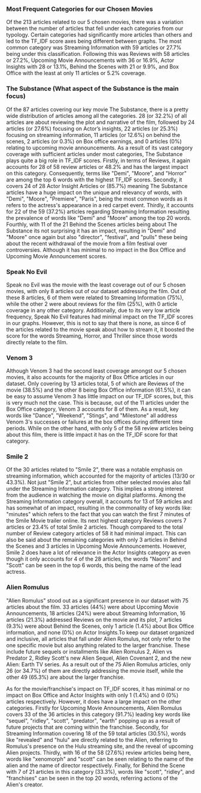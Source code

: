 ### Most Frequent Categories for our Chosen Movies 

Of the 213 articles related to our 5 chosen movies, there was a variation between the number of articles that fell under each categories from our typology. Certain categories  had significantly more articles than others and led to the TF_IDF score axes being different between graphs. The most common category was Streaming Information with 59 articles or 27.7% being under this classification. Following this was Reviews with 58 articles or 27.2%, Upcoming Movie Announcements with 36 or 16.9%, Actor Insights with 28 or 13.1%, Behind the Scenes with 21 or 9.9%, and Box Office with the least at only 11 articles or 5.2% coverage.

### The Substance (What aspect of the Substance is the main focus)
Of the 87 articles covering our key movie The Substance, there is a pretty wide distribution of articles among all the categories. 28 (or 32.2%) of all articles are about reviewing the plot and narrative of the film, followed by 24 articles (or 27.6%) focusing on Actor’s insights, 22 articles (or 25.3%) focusing on streaming information, 11 articles (or 12.6%) on behind the scenes, 2 articles (or 0.3%) on Box office earnings, and 0 articles (0%) relating to upcoming movie announcements. As a result of its vast category coverage with sufficient articles under most categories, The Substance plays quite a big role in TF_IDF scores. Firstly, in terms of Reviews, it again accounts for 28 of 58 review articles or 48.2% and has the largest impact on this category. Consequently, terms like "Demi", "Moore", and "Horror" are among the top 6 words with the highest TF_IDF scores. Secondly, it covers 24 of 28 Actor Insight Articles or (85.7%) meaning The Substance articles have a huge impact on the unique and relevancy of words, with "Demi", "Moore", "Premiere", "Paris", being the most common words as it refers to the actress's appearance in a red carpet event. Thirdly, it accounts for 22 of the 59 (37.2%) articles regarding Streaming Information resulting the prevalence of words like "Demi" and "Moore" among the top 20 words. Fourthly, with 11 of the 21 Behind the Scenes articles being about The Substance its not surprising it has an impact, resulting in "Demi" and "Moore" once again but also "director", "festival", and "pulls" these being about the recent withdrawal of the movie from a film festival over controversies. Although it has minimal to no impact in the Box Office and Upcoming Movie Announcement scores.


### Speak No Evil

Speak no Evil was the movie with the least coverage out of our 5 chosen movies, with only 8 articles out of our dataset addressing the film. Out of these 8 articles, 6 of them were related to Streaming Information (75%), while the other 2 were about reviews for the film (25%), with 0 article coverage in any other category. Additionally, due to its very low article frequency, Speak No Evil features had minimal impact on the TF_IDF scores in our graphs. However, this is not to say that there is none, as since 6 of the articles related to the movie speak about how to stream it, it boosted the score for the words Streaming, Horror, and Thriller since those words directly relate to the film.

### Venom 3

Although Venom 3 had the second least coverage amongst our 5 chosen movies, it also accounts for the majority of Box Office articles in our dataset. Only covering by 13 articles total, 5 of which are Reviews of the movie (38.5%) and the other 8 being Box Office information (61.5%), it can be easy to assume Venom 3 has little impact on our TF_IDF scores, but, this is very much not the case. This is because, out of the 11 articles under the Box Office category, Venom 3 accounts for 8 of them. As a result, key words like "Dance", "Weekend", "Stings", and "Milestone" all address Venom 3's successes or failures at the box offices during different time periods. While on the other hand, with only 5 of the 58 review articles being about this film, there is little impact it has on the TF_IDF score for that category. 

### Smile 2

Of the 30 articles related to "Smile 2", there was a notable emphasis on streaming information, which accounted for the majority of articles (13/30 or 43.3%). Not just "Smile 2", but articles from other selected movies also fall under the Streaming Information category. This implies a strong interest from the audience in watching the movie on digital platforms. Among the Streaming Information category overall, it accounts for 13 of 59 articles and has somewhat of an impact, resulting in the commonality of key words like: "minutes" which refers to the fact that you can watch the first 7 minutes of the Smile Movie trailer online. Its next highest category Reviews covers 7 articles or 23.4% of total Smile 2 articles. Though compared to the total number of Review category articles of 58 it had minimal impact. This can also be said about the remaining categories with only 3 articles in Behind the Scenes and 3 articles in Upcoming Movie Announcements. However, Smile 2 does have a lot of relevance in the Actor Insights category as even though it only accounts for 4 of the 28 articles, the words "Naomi" and "Scott" can be seen in the top 6 words, this being the name of the lead actress. 

### Alien Romulus

"Alien Romulus" stood out as a significant presence in our dataset with 75 articles about the film. 33 articles (44%) were about Upcoming Movie Announcements, 18 articles (24%) were about Streaming Information, 16 articles (21.3%) addressed Reviews on the movie and its plot, 7 articles (9.3%) were about Behind the Scenes, only 1 article (1.4%) about Box Office information, and none (0%) on Actor Insights.To keep our dataset organized and inclusive, all articles that fall under Alien Romulus, not only refer to the one specific movie but also anything related to the larger franchise. These include future sequels or installments like Alien Romulus 2, Alien vs Predator 2, Ridley Scott's new Alien Sequel, Alien Covenant 2, and the new Alien: Earth TV series. As a result out of the 75 Alien Romulus articles, only 26 (or 34.7%) of them are directly addressing the movie itself, while the other 49 (65.3%) are about the larger franchise. 

As for the movie/franchise's impact on TF_IDF scores, it has minimal or no impact on Box Office and Actor Insights with only 1 (1.4%) and 0 (0%) articles respectively. However, it does have a large impact on the other categories. Firstly for Upcoming Movie Announcements, Alien Romulus covers 33 of the 36 articles in this category (91.7%) leading key words like "sequel", "ridley", "scott", "predator", "earth" popping up as a result of future projects that are coming within the franchise. Secondly, for Streaming Information covering 18 of the 59 total articles (30.5%), words like "revealed" and "hulu" are directly related to the Alien, referring to Romulus's presence on the Hulu streaming site, and the reveal of upcoming Alien projects. Thirdly, with 16 of the 58 (27.6%) review articles being here, words like "xenomorph" and "scott" can be seen relating to the name of the alien and the name of director respectively. Finally, for Behind the Scene with 7 of 21 articles in this category (33.3%), words like "scott", "ridley", and "franchises" can be seen in the top 20 words, referring actions of the Alien's creator. 
